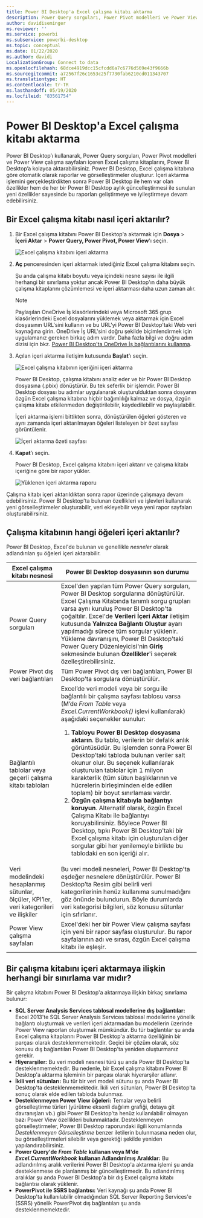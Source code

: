 ```yaml
---
title: Power BI Desktop'a Excel çalışma kitabı aktarma
description: Power Query sorguları, Power Pivot modelleri ve Power View çalışma sayfaları içeren Excel çalışma kitaplarını, Power BI Desktop’a kolayca aktarabilirsiniz.
author: davidiseminger
ms.reviewer: ''
ms.service: powerbi
ms.subservice: powerbi-desktop
ms.topic: conceptual
ms.date: 01/22/2020
ms.author: davidi
LocalizationGroup: Connect to data
ms.openlocfilehash: 68dce4919dcc15cfcdd6a7c6776d569e43f9666b
ms.sourcegitcommit: a72567f26c1653c25f7730fab6210cd011343707
ms.translationtype: HT
ms.contentlocale: tr-TR
ms.lasthandoff: 05/19/2020
ms.locfileid: "83561754"
---
```

# <a name="import-excel-workbooks-into-power-bi-desktop"></a>Power BI Desktop'a Excel çalışma kitabı aktarma
Power BI Desktop’ı kullanarak, Power Query sorguları, Power Pivot modelleri ve Power View çalışma sayfaları içeren Excel çalışma kitaplarını, Power BI Desktop’a kolayca aktarabilirsiniz. Power BI Desktop, Excel çalışma kitabına göre otomatik olarak raporlar ve görselleştirmeler oluşturur. İçeri aktarma işlemini gerçekleştirdikten sonra Power BI Desktop ile hem var olan özellikler hem de her bir Power BI Desktop aylık güncelleştirmesi ile sunulan yeni özellikler sayesinde bu raporları geliştirmeye ve iyileştirmeye devam edebilirsiniz.

## <a name="how-do-i-import-an-excel-workbook"></a>Bir Excel çalışma kitabı nasıl içeri aktarılır?
1. Bir Excel çalışma kitabını Power BI Desktop'a aktarmak için **Dosya** > **İçeri Aktar** > **Power Query, Power Pivot, Power View**'ı seçin.

   ![Excel çalışma kitabını içeri aktarma](media/desktop-import-excel-workbooks/importexceltopbi_1.png)


2. **Aç** penceresinden içeri aktarmak istediğiniz Excel çalışma kitabını seçin. 

   Şu anda çalışma kitabı boyutu veya içindeki nesne sayısı ile ilgili herhangi bir sınırlama yoktur ancak Power BI Desktop'ın daha büyük çalışma kitaplarını çözümlemesi ve içeri aktarması daha uzun zaman alır.

   > [!NOTE]
   > Paylaşılan OneDrive İş klasörlerindeki veya Microsoft 365 grup klasörlerindeki Excel dosyalarını yüklemek veya aktarmak için Excel dosyasının URL'sini kullanın ve bu URL'yi Power BI Desktop'taki Web veri kaynağına girin. OneDrive İş URL'sini doğru şekilde biçimlendirmek için uygulamanız gereken birkaç adım vardır. Daha fazla bilgi ve doğru adım dizisi için bkz. [Power BI Desktop'ta OneDrive İş bağlantılarını kullanma](desktop-use-onedrive-business-links.md).
   > 
   > 

3. Açılan içeri aktarma iletişim kutusunda **Başlat**'ı seçin.

   ![Excel çalışma kitabının içeriğini içeri aktarma](media/desktop-import-excel-workbooks/import-excel-power-bi-5.png)


   Power BI Desktop, çalışma kitabını analiz eder ve bir Power BI Desktop dosyasına (.pbix) dönüştürür. Bu tek seferlik bir işlemdir. Power BI Desktop dosyası bu adımlar uygulanarak oluşturulduktan sonra dosyanın özgün Excel çalışma kitabına hiçbir bağımlılığı kalmaz ve dosya, özgün çalışma kitabı etkilenmeden değiştirilebilir, kaydedilebilir ve paylaşılabilir.

   İçeri aktarma işlemi bittikten sonra, dönüştürülen öğeleri gösteren ve aynı zamanda içeri aktarılmayan öğeleri listeleyen bir özet sayfası görüntülenir.

   ![İçeri aktarma özeti sayfası](media/desktop-import-excel-workbooks/importexceltopbi_3.png)

4. **Kapat**’ı seçin. 

   Power BI Desktop, Excel çalışma kitabını içeri aktarır ve çalışma kitabı içeriğine göre bir rapor yükler.

   ![Yüklenen içeri aktarma raporu](media/desktop-import-excel-workbooks/importexceltopbi_4.png)

Çalışma kitabı içeri aktarıldıktan sonra rapor üzerinde çalışmaya devam edebilirsiniz. Power BI Desktop'ta bulunan özellikleri ve işlevleri kullanarak yeni görselleştirmeler oluşturabilir, veri ekleyebilir veya yeni rapor sayfaları oluşturabilirsiniz.

## <a name="which-workbook-elements-are-imported"></a>Çalışma kitabının hangi öğeleri içeri aktarılır?
Power BI Desktop, Excel'de bulunan ve genellikle *nesneler* olarak adlandırılan şu öğeleri içeri aktarabilir.

| Excel çalışma kitabı nesnesi | Power BI Desktop dosyasının son durumu |
| --- | --- |
| Power Query sorguları |Excel'den yapılan tüm Power Query sorguları, Power BI Desktop sorgularına dönüştürülür. Excel Çalışma Kitabında tanımlı sorgu grupları varsa aynı kuruluş Power BI Desktop'ta çoğaltılır. Excel'de **Verileri İçeri Aktar** iletişim kutusunda **Yalnızca Bağlantı Oluştur** ayarı yapılmadığı sürece tüm sorgular yüklenir. Yükleme davranışını, Power BI Desktop'taki Power Query Düzenleyicisi'nin **Giriş** sekmesinde bulunan **Özellikler**'i seçerek özelleştirebilirsiniz. |
| Power Pivot dış veri bağlantıları |Tüm Power Pivot dış veri bağlantıları, Power BI Desktop'ta sorgulara dönüştürülür. |
| Bağlantılı tablolar veya geçerli çalışma kitabı tabloları |Excel’de veri modeli veya bir sorgu ile bağlantılı bir çalışma sayfası tablosu varsa (M’de *From Table* veya *Excel.CurrentWorkbook()* işlevi kullanılarak) aşağıdaki seçenekler sunulur: <ol><li><b>Tabloyu Power BI Desktop dosyasına aktarın</b>. Bu tablo, verilerin bir defalık anlık görüntüsüdür. Bu işlemden sonra Power BI Desktop’taki tabloda bulunan veriler salt okunur olur. Bu seçenek kullanılarak oluşturulan tablolar için 1 milyon karakterlik (tüm sütun başlıklarının ve hücrelerin birleşiminden elde edilen toplam) bir boyut sınırlaması vardır.</li><li><b>Özgün çalışma kitabıyla bağlantıyı koruyun</b>. Alternatif olarak, özgün Excel Çalışma Kitabı ile bağlantıyı koruyabilirsiniz. Böylece Power BI Desktop, tıpkı Power BI Desktop'taki bir Excel çalışma kitabı için oluşturulan diğer sorgular gibi her yenilemeyle birlikte bu tablodaki en son içeriği alır.</li></ul> |
| Veri modelindeki hesaplanmış sütunlar, ölçüler, KPI’ler, veri kategorileri ve ilişkiler |Bu veri modeli nesneleri, Power BI Desktop'ta eşdeğer nesnelere dönüştürülür. Power BI Desktop’ta Resim gibi belirli veri kategorilerinin henüz kullanıma sunulmadığını göz önünde bulundurun. Böyle durumlarda veri kategorisi bilgileri, söz konusu sütunlar için sıfırlanır. |
| Power View çalışma sayfaları |Excel'deki her bir Power View çalışma sayfası için yeni bir rapor sayfası oluşturulur. Bu rapor sayfalarının adı ve sırası, özgün Excel çalışma kitabı ile eşleşir. |

## <a name="are-there-any-limitations-to-importing-a-workbook"></a>Bir çalışma kitabını içeri aktarmaya ilişkin herhangi bir sınırlama var mıdır?
Bir çalışma kitabını Power BI Desktop'a aktarmaya ilişkin birkaç sınırlama bulunur:

* **SQL Server Analysis Services tablosal modellerine dış bağlantılar:** Excel 2013'te SQL Server Analysis Services tablosal modellerine yönelik bağlantı oluşturmak ve verileri içeri aktarmadan bu modellerin üzerinde Power View raporları oluşturmak mümkündür. Bu tür bağlantılar şu anda Excel çalışma kitaplarını Power BI Desktop'a aktarma özelliğinin bir parçası olarak desteklenmemektedir. Geçici bir çözüm olarak, söz konusu dış bağlantıları Power BI Desktop'ta yeniden oluşturmanız gerekir.
* **Hiyerarşiler:** Bu veri modeli nesnesi türü şu anda Power BI Desktop'ta desteklenmemektedir. Bu nedenle, bir Excel çalışma kitabını Power BI Desktop'a aktarma işleminin bir parçası olarak hiyerarşiler atlanır.
* **İkili veri sütunları:** Bu tür bir veri modeli sütunu şu anda Power BI Desktop'ta desteklenmemektedir. İkili veri sütunları, Power BI Desktop'ta sonuç olarak elde edilen tabloda bulunmaz.
* **Desteklenmeyen Power View öğeleri:** Temalar veya belirli görselleştirme türleri (yürütme eksenli dağılım grafiği, detaya git davranışları vb.) gibi Power BI Desktop'ta henüz kullanılabilir olmayan bazı Power View özellikleri bulunmaktadır. Desteklenmeyen görselleştirmeler, Power BI Desktop raporundaki ilgili konumlarında *Desteklenmeyen Görselleştirme* benzer iletilerin bulunmasına neden olur, bu görselleştirmeleri silebilir veya gerektiği şekilde yeniden yapılandırabilirsiniz.
* **Power Query'de** ***From Table*** **kullanan veya M'de** ***Excel.CurrentWorkbook*** **kullanan Adlandırılmış Aralıklar:** Bu adlandırılmış aralık verilerini Power BI Desktop'a aktarma işlemi şu anda desteklenmese de planlanmış bir güncelleştirmedir. Bu adlandırılmış aralıklar şu anda Power BI Desktop'a bir dış Excel çalışma kitabı bağlantısı olarak yüklenir.
* **PowerPivot ile SSRS bağlantısı:** Veri kaynağı şu anda Power BI Desktop'ta kullanılabilir olmadığından SQL Server Reporting Services'e (SSRS) yönelik PowerPivot dış bağlantıları şu anda desteklenmemektedir.

